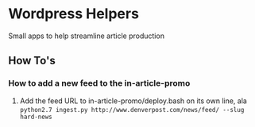 # Wordpress Helpers
Small apps to help streamline article production

## How To's

### How to add a new feed to the in-article-promo

1. Add the feed URL to in-article-promo/deploy.bash on its own line, ala `python2.7 ingest.py http://www.denverpost.com/news/feed/ --slug hard-news`
